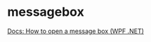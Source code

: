 # messagebox

[Docs: How to open a message box (WPF .NET)](https://docs.microsoft.com/en-us/dotnet/desktop/wpf/windows/how-to-open-message-box?view=netdesktop-6.0)
